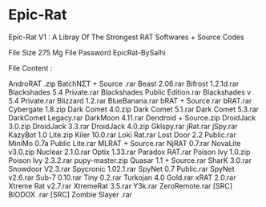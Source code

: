 # Epic-Rat
Epic-Rat V1 : A Libray Of The Strongest RAT Softwares + Source Codes


File Size 275 Mg
File Password EpicRat-BySalhi

File Content :

AndroRAT .zip
BatchNƩT + Source .rar
Beast 2.06.rar
Bifrost 1.2.1d.rar
Blackshades 5.4 Private.rar
Blackshades Public Edition.rar
Blackshades v 5.4 Private.rar
Blizzard 1.2.rar
BlueBanana.rar
bRAT + Source.rar
bRAT.rar
Cybergate 1.8.zip
Dark Comet 4.0.zip
Dark Comet 5.1.rar
Dark Comet 5.3.rar
DarkComet Legacy.rar
DarkMoon 4.11.rar
Dendroid + Source.zip
DroidJack 3.0.zip
DroidJack 3.3.rar
DroidJack 4.0.zip
Gklspy.rar
jRat.rar
jSpy.rar
KazyBot 1.0 Lite.zip
Kiler 10.0.rar
Loki Rat.rar
Lost Door 2.2 Public.rar
MiniMo 0.7a Public Lite.rar
MLRAT + Source.rar
NjRAT 0.7.rar
NovaLite v3.0.zip
Nuclear 2.1.0.rar
Optix 1.33.rar
Paradox RAT.rar
Poison Ivy 1.0.zip
Poison Ivy 2.3.2.rar
pupy-master.zip
Quasar 1.1 + Source.rar
SharK 3.0.rar
Snowdoor V2.3.rar
Spycronic 1.02.1.rar
SpyNet 0.7 Public.rar
SpyNet v2.6.rar
Sub-7 0.10.rar
Tiny 0.2.rar
Turkojan 4.0 Gold.rar
xRAT 2.0.rar
Xtreme Rat v2.7.rar
XtremeRat 3.5.rar
Y3k.rar
ZeroRemote.rar
[SRC] BIODOX .rar
[SRC] Zombie Slayer .rar
